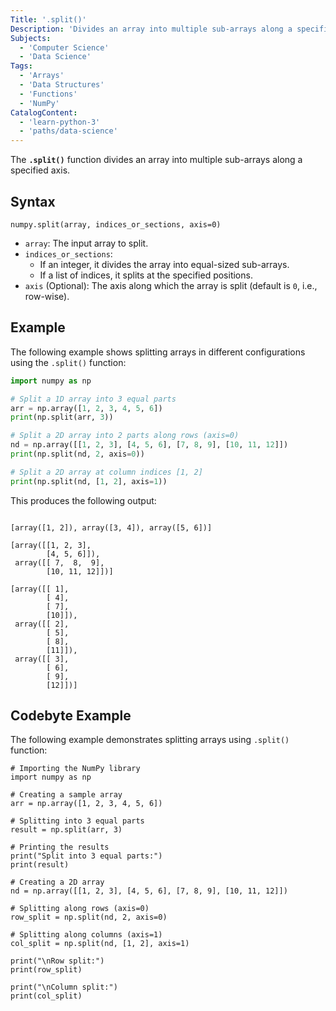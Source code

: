 ```yaml
---
Title: '.split()'
Description: 'Divides an array into multiple sub-arrays along a specified axis.'
Subjects:
  - 'Computer Science'
  - 'Data Science'
Tags:
  - 'Arrays'
  - 'Data Structures'
  - 'Functions'
  - 'NumPy'
CatalogContent:
  - 'learn-python-3'
  - 'paths/data-science'
---
```


The **`.split()`** function divides an array into multiple sub-arrays along a specified axis.

## Syntax

```pseudo
numpy.split(array, indices_or_sections, axis=0)
```

- `array`: The input array to split.
- `indices_or_sections`:
  - If an integer, it divides the array into equal-sized sub-arrays.
  - If a list of indices, it splits at the specified positions.
- `axis` (Optional): The axis along which the array is split (default is `0`, i.e., row-wise).

## Example

The following example shows splitting arrays in different configurations using the `.split()` function:

```py
import numpy as np

# Split a 1D array into 3 equal parts
arr = np.array([1, 2, 3, 4, 5, 6])
print(np.split(arr, 3))

# Split a 2D array into 2 parts along rows (axis=0)
nd = np.array([[1, 2, 3], [4, 5, 6], [7, 8, 9], [10, 11, 12]])
print(np.split(nd, 2, axis=0))

# Split a 2D array at column indices [1, 2]
print(np.split(nd, [1, 2], axis=1))
```

This produces the following output:

```shell

[array([1, 2]), array([3, 4]), array([5, 6])]

[array([[1, 2, 3],
        [4, 5, 6]]),
 array([[ 7,  8,  9],
        [10, 11, 12]])]

[array([[ 1],
        [ 4],
        [ 7],
        [10]]),
 array([[ 2],
        [ 5],
        [ 8],
        [11]]),
 array([[ 3],
        [ 6],
        [ 9],
        [12]])]
```

## Codebyte Example

The following example demonstrates splitting arrays using `.split()` function:

```codebyte/python
# Importing the NumPy library
import numpy as np

# Creating a sample array
arr = np.array([1, 2, 3, 4, 5, 6])

# Splitting into 3 equal parts
result = np.split(arr, 3)

# Printing the results
print("Split into 3 equal parts:")
print(result)

# Creating a 2D array
nd = np.array([[1, 2, 3], [4, 5, 6], [7, 8, 9], [10, 11, 12]])

# Splitting along rows (axis=0)
row_split = np.split(nd, 2, axis=0)

# Splitting along columns (axis=1)
col_split = np.split(nd, [1, 2], axis=1)

print("\nRow split:")
print(row_split)

print("\nColumn split:")
print(col_split)
```
